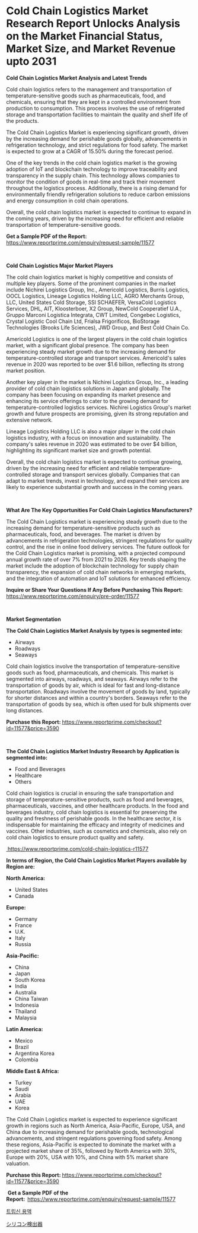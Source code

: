 <p><h1>Cold Chain Logistics Market Research Report Unlocks Analysis on the Market Financial Status, Market Size, and Market Revenue upto 2031</h1></p><p><strong>Cold Chain Logistics Market Analysis and Latest Trends</strong></p>
<p><p>Cold chain logistics refers to the management and transportation of temperature-sensitive goods such as pharmaceuticals, food, and chemicals, ensuring that they are kept in a controlled environment from production to consumption. This process involves the use of refrigerated storage and transportation facilities to maintain the quality and shelf life of the products.</p><p>The Cold Chain Logistics Market is experiencing significant growth, driven by the increasing demand for perishable goods globally, advancements in refrigeration technology, and strict regulations for food safety. The market is expected to grow at a CAGR of 15.50% during the forecast period.</p><p>One of the key trends in the cold chain logistics market is the growing adoption of IoT and blockchain technology to improve traceability and transparency in the supply chain. This technology allows companies to monitor the condition of goods in real-time and track their movement throughout the logistics process. Additionally, there is a rising demand for environmentally friendly refrigeration solutions to reduce carbon emissions and energy consumption in cold chain operations.</p><p>Overall, the cold chain logistics market is expected to continue to expand in the coming years, driven by the increasing need for efficient and reliable transportation of temperature-sensitive goods.</p></p>
<p><strong>Get a Sample PDF of the Report:&nbsp;</strong> <a href="https://www.reportprime.com/enquiry/request-sample/11577">https://www.reportprime.com/enquiry/request-sample/11577</a></p>
<p>&nbsp;</p>
<p><strong>Cold Chain Logistics Major Market Players</strong></p>
<p><p>The cold chain logistics market is highly competitive and consists of multiple key players. Some of the prominent companies in the market include Nichirei Logistics Group, Inc., Americold Logistics, Burris Logistics, OOCL Logistics, Lineage Logistics Holding LLC, AGRO Merchants Group, LLC, United States Cold Storage, SSI SCHAEFER, VersaCold Logistics Services, DHL, AIT, Kloosterboer, X2 Group, NewCold Cooperatief U.A., Gruppo Marconi Logistica Integrata, CWT Limited, Congebec Logistics, Crystal Logistic Cool Chain Ltd, Frialsa Frigorificos, BioStorage Technologies (Brooks Life Sciences), JWD Group, and Best Cold Chain Co.</p><p>Americold Logistics is one of the largest players in the cold chain logistics market, with a significant global presence. The company has been experiencing steady market growth due to the increasing demand for temperature-controlled storage and transport services. Americold's sales revenue in 2020 was reported to be over $1.6 billion, reflecting its strong market position.</p><p>Another key player in the market is Nichirei Logistics Group, Inc., a leading provider of cold chain logistics solutions in Japan and globally. The company has been focusing on expanding its market presence and enhancing its service offerings to cater to the growing demand for temperature-controlled logistics services. Nichirei Logistics Group's market growth and future prospects are promising, given its strong reputation and extensive network.</p><p>Lineage Logistics Holding LLC is also a major player in the cold chain logistics industry, with a focus on innovation and sustainability. The company's sales revenue in 2020 was estimated to be over $4 billion, highlighting its significant market size and growth potential.</p><p>Overall, the cold chain logistics market is expected to continue growing, driven by the increasing need for efficient and reliable temperature-controlled storage and transport services globally. Companies that can adapt to market trends, invest in technology, and expand their services are likely to experience substantial growth and success in the coming years.</p></p>
<p>&nbsp;</p>
<p><strong>What Are The Key Opportunities For Cold Chain Logistics Manufacturers?</strong></p>
<p><p>The Cold Chain Logistics market is experiencing steady growth due to the increasing demand for temperature-sensitive products such as pharmaceuticals, food, and beverages. The market is driven by advancements in refrigeration technologies, stringent regulations for quality control, and the rise in online food delivery services. The future outlook for the Cold Chain Logistics market is promising, with a projected compound annual growth rate of over 7% from 2021 to 2026. Key trends shaping the market include the adoption of blockchain technology for supply chain transparency, the expansion of cold chain networks in emerging markets, and the integration of automation and IoT solutions for enhanced efficiency.</p></p>
<p><strong>Inquire or Share Your Questions If Any Before Purchasing This Report:</strong> <a href="https://www.reportprime.com/enquiry/pre-order/11577">https://www.reportprime.com/enquiry/pre-order/11577</a></p>
<p>&nbsp;</p>
<p><strong>Market Segmentation</strong></p>
<p><strong>The Cold Chain Logistics Market Analysis by types is segmented into:</strong></p>
<p><ul><li>Airways</li><li>Roadways</li><li>Seaways</li></ul></p>
<p><p>Cold chain logistics involve the transportation of temperature-sensitive goods such as food, pharmaceuticals, and chemicals. This market is segmented into airways, roadways, and seaways. Airways refer to the transportation of goods by air, which is ideal for fast and long-distance transportation. Roadways involve the movement of goods by land, typically for shorter distances and within a country's borders. Seaways refer to the transportation of goods by sea, which is often used for bulk shipments over long distances.</p></p>
<p><strong>Purchase this Report:&nbsp;</strong><a href="https://www.reportprime.com/checkout?id=11577&price=3590">https://www.reportprime.com/checkout?id=11577&price=3590</a></p>
<p>&nbsp;</p>
<p><strong>The Cold Chain Logistics Market Industry Research by Application is segmented into:</strong></p>
<p><ul><li>Food and Beverages</li><li>Healthcare</li><li>Others</li></ul></p>
<p><p>Cold chain logistics is crucial in ensuring the safe transportation and storage of temperature-sensitive products, such as food and beverages, pharmaceuticals, vaccines, and other healthcare products. In the food and beverages industry, cold chain logistics is essential for preserving the quality and freshness of perishable goods. In the healthcare sector, it is indispensable for maintaining the efficacy and integrity of medicines and vaccines. Other industries, such as cosmetics and chemicals, also rely on cold chain logistics to ensure product quality and safety.</p></p>
<p><a href="https://www.reportprime.com/cold-chain-logistics-r11577">&nbsp;https://www.reportprime.com/cold-chain-logistics-r11577</a></p>
<p><strong>In terms of Region, the Cold Chain Logistics Market Players available by Region are:</strong></p>
<p>
    <p> <strong> North America: </strong>
        <ul>
            <li>United States</li>
            <li>Canada</li>
        </ul>
        </p> 
    <p> <strong> Europe: </strong>
        <ul>
            <li>Germany</li>
            <li>France</li>
            <li>U.K.</li>
            <li>Italy</li>
            <li>Russia</li>
        </ul>
        </p> 
    <p> <strong> Asia-Pacific: </strong>
        <ul>
            <li>China</li>
            <li>Japan</li>
            <li>South Korea</li>
            <li>India</li>
            <li>Australia</li>
            <li>China Taiwan</li>
            <li>Indonesia</li>
            <li>Thailand</li>
            <li>Malaysia</li>
        </ul>
        </p> 
    <p> <strong> Latin America: </strong>
        <ul>
            <li>Mexico</li>
            <li>Brazil</li>
            <li>Argentina Korea</li>
            <li>Colombia</li>
        </ul>
        </p> 
    <p> <strong> Middle East & Africa: </strong>
        <ul>
            <li>Turkey</li>
            <li>Saudi</li>
            <li>Arabia</li>
            <li>UAE</li>
            <li>Korea</li>
        </ul>
    </p>
    </p>
<p><p>The Cold Chain Logistics market is expected to experience significant growth in regions such as North America, Asia-Pacific, Europe, USA, and China due to increasing demand for perishable goods, technological advancements, and stringent regulations governing food safety. Among these regions, Asia-Pacific is expected to dominate the market with a projected market share of 35%, followed by North America with 30%, Europe with 20%, USA with 10%, and China with 5% market share valuation.</p></p>
<p><strong>Purchase this Report: </strong><a href="https://www.reportprime.com/checkout?id=11577&price=3590">https://www.reportprime.com/checkout?id=11577&price=3590</a></p>
<p>&nbsp;<strong>Get a Sample PDF of the Report:&nbsp;&nbsp;</strong><a href="https://www.reportprime.com/enquiry/request-sample/11577">https://www.reportprime.com/enquiry/request-sample/11577</a></p>
<p><strong></strong></p>
<p><p><a href="https://github.com/plelbej847484502/Market-Research-Report-List-1/blob/main/245533724418.md">트립신 용액</a></p><p><a href="https://github.com/cnnriuez22368/Market-Research-Report-List-1/blob/main/829499426308.md">シリコン検出器</a></p></p>